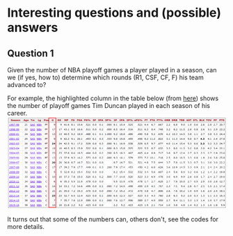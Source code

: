 # Interesting questions and (possible) answers

## Question 1

Given the number of NBA playoff games a player played in a season, can we (if yes, how to) determine which rounds (R1, CSF, CF, F) his team advanced to?

For example, the highlighted column in the table below (from [here](https://www.basketball-reference.com/players/d/duncati01.html)) 
shows the number of playoff games Tim Duncan played in each season of his career.
![Tim Duncan stats](../images/tim_duncan_stats.PNG)

It turns out that some of the numbers can, others don't, see the codes for more details.
